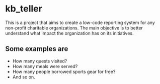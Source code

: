 # kb_teller
This is a project that aims to create a low-code reporting system for any non-profit charitable organizations. 
The main objective is to better understand what impact the organization has on its initiatives. 
## Some examples are 
- How many quests visited?
- How many meals were served?
- How many people borrowed sports gear for free?
- And so on.
